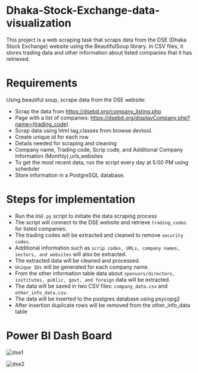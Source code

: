# Dhaka-Stock-Exchange-data-visualization
This project is a web scraping task that scraps data from the DSE (Dhaka Stock Exchange) website using the BeautifulSoup library. In CSV files, it stores trading data and other information about listed companies that it has retrieved.
# Requirements
Using beautiful soup, scrape data from the DSE website:
- Scrap the data from https://dsebd.org/company_listing.php
- Page with a list of companies: https://dsebd.org/displayCompany.php?name=(trading_code)
- Scrap data using html tag,classes from browse devtool. 
- Create unique id for each row
- Details needed for scraping and cleaning
- Company name, Trading code, Scrip code, and Additional Company Information (Monthly),urls,websites
- To get the most recent data, run the script every day at 5:00 PM using scheduler
- Store information in a PostgreSQL database.
# Steps for implementation
- Run the `DSE.py` script to initiate the data scraping process
- The script will connect to the DSE website and retrieve `trading_codes` for listed companies.
- The trading codes will be extracted and cleaned to remove `security codes`.
- Additional information such as `scrip codes, URLs, company names, sectors, and websites` will also be extracted.
- The extracted data will be cleaned and processed.
- `Unique IDs` will be generated for each company name.
- From the other information table data about `sponsors/directors, institutes, public, govt, and foreign` data will be extracted.
- The data will be saved in two CSV files: `company_data.csv` and `other_info_data.csv`.
- The data will be inserted to the postgres database using psycopg2
- After insertion duplicate rows will be removed from the other_info_data table  


# Power BI Dash Board

![dse1](https://github.com/sobhanifahim/Dhaka-Stock-Exchange-data-visualization/assets/57230287/93cb6867-dcda-415c-8dba-00e1ababc799)

![dse2](https://github.com/sobhanifahim/Dhaka-Stock-Exchange-data-visualization/assets/57230287/b0f1ee55-5a2e-4658-94b4-4bf37b1a7926)
